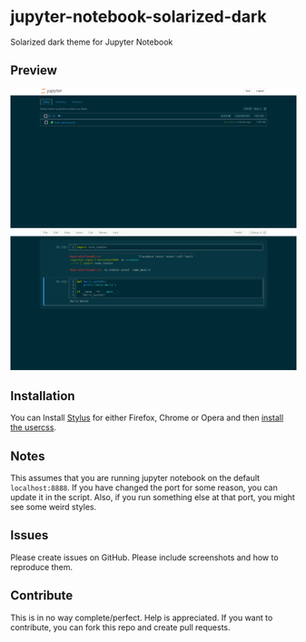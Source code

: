 # jupyter-notebook-solarized-dark
Solarized dark theme for Jupyter Notebook

## Preview
![](./preview/tree_view.png)
![](./preview/open_file.png)

## Installation
You can Install [Stylus](https://add0n.com/stylus.html) for either Firefox, Chrome or Opera and then [install the usercss](https://raw.githubusercontent.com/YoogottamK/jupyter-notebook-solarized-dark/master/jupyter-notebook-solarized-dark.user.css).

## Notes
This assumes that you are running jupyter notebook on the default `localhost:8888`. If you have changed the port for some reason, you can update it in the script. Also, if you run something else at that port, you might see some weird styles.

## Issues
Please create issues on GitHub. Please include screenshots and how to reproduce them.

## Contribute
This is in no way complete/perfect. Help is appreciated. If you want to contribute, you can fork this repo and create pull requests.

